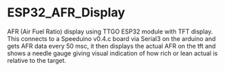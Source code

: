 # ESP32_AFR_Display
 AFR (Air Fuel Ratio) display using TTGO ESP32 module with TFT display.
 This connects to a Speeduino v0.4.c board via Serial3 on the arduino and gets AFR data every 50 msc,
 it then displays the actual AFR on the tft and shows a needle gauge giving visual indication 
 of how rich or lean actual is relative to the target.
